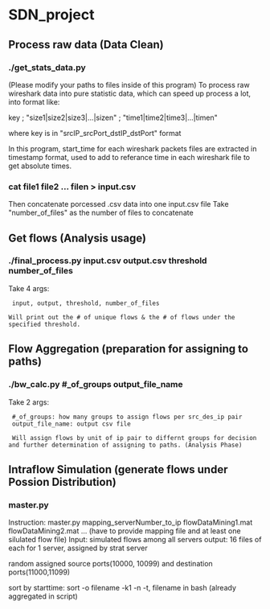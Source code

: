 # SDN_project

## Process raw data (Data Clean)
### ./get_stats_data.py
(Please modify your paths to files inside of this program)
To process raw wireshark data into pure statistic data, which can speed up process a lot, into format like:
   
   key ; "size1|size2|size3|...|sizen" ; "time1|time2|time3|...|timen"

where key is in "srcIP_srcPort_dstIP_dstPort" format

In this program, start_time for each wireshark packets files are extracted in timestamp format, used to add to referance time in each wireshark file to get absolute times.

### cat file1 file2 ... filen > input.csv

Then concatenate porcessed .csv data into one input.csv file
Take "number_of_files" as the number of files to concatenate
## Get flows (Analysis usage)
### ./final_process.py input.csv output.csv threshold number_of_files
Take 4 args: 
     
     input, output, threshold, number_of_files

    Will print out the # of unique flows & the # of flows under the specified threshold.

## Flow Aggregation (preparation for assigning to paths)
### ./bw_calc.py #_of_groups output_file_name

Take 2 args:
     
     #_of_groups: how many groups to assign flows per src_des_ip pair
     output_file_name: output csv file

     Will assign flows by unit of ip pair to differnt groups for decision and further determination of assigning to paths. (Analysis Phase)

## Intraflow Simulation (generate flows under Possion Distribution)
### master.py

Instruction: master.py mapping_serverNumber_to_ip flowDataMining1.mat flowDataMining2.mat ... (have to provide mapping file and at least one silulated flow file)
Input: simulated flows among all servers
output: 16 files of each for 1 server, assigned by strat server

random assigned source ports(10000, 10099) and destination ports(11000,11099)

sort by starttime: sort -o filename -k1 -n -t, filename in bash (already aggregated in script)
